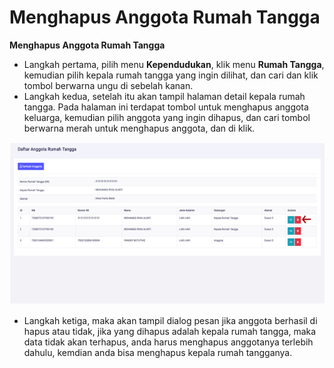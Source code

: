 # Menghapus Anggota Rumah Tangga

**Menghapus Anggota Rumah Tangga**

* Langkah pertama, pilih menu **Kependudukan**, klik menu **Rumah Tangga**, kemudian pilih kepala rumah tangga yang ingin dilihat, dan cari dan klik tombol berwarna ungu di sebelah kanan.
* Langkah kedua, setelah itu akan tampil halaman detail kepala rumah tangga. Pada halaman ini terdapat tombol untuk menghapus anggota keluarga, kemudian pilih anggota yang ingin dihapus, dan cari tombol berwarna merah untuk menghapus anggota, dan di klik.

![](../../../.gitbook/assets/54.png)

* Langkah ketiga, maka akan tampil dialog pesan jika anggota berhasil di hapus atau tidak, jika yang dihapus adalah kepala rumah tangga, maka data tidak akan terhapus, anda harus menghapus anggotanya terlebih dahulu, kemdian anda bisa menghapus kepala rumah tangganya.

